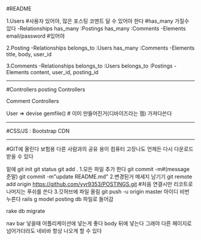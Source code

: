 #README
    
1.Users #사용자 있어야, 많은 포스팅 코멘트 달 수 있어야 한다 #has_many 가질수 있다
    -Relationships
      has_many :Postings
      has_many :Comments
    -Elements
      email/password #있어야

2.Posting
    -Relationships
      belongs_to :Users
      has_many :Comments
    -Elements
      title, body, user_id

3.Comments
    -Relationships
      belongs_to :Users
      belongs_to :Postings
    -Elements
      content, user_id, posting_id
      
      
------------------------------------------------------------

#Controllers
 posting Controllers
 
 Comment Controllers
 
 User => devise gemfile() # 이미 만들어진거(디바이즈라는 젬) 가져다쓴다
 
--------------------------------------------------------------------

#CSS/JS : Bootstrap CDN

--------------------------------
#GIT에 올린다 보험용
다른 사람과의 공유 용이
컴퓨터 고장나도 언제든 다시 다운로드 받을 수 있다

밑에 git init
git status
git add . 1.모든 파일 추가 한다
git commit -m#(message 준말)
git commit -m"update README.md" 2.변경된거 메세지 남기기
git remote add origin https://github.com/yyr9353/POSTINGS.git #처음 연결시만 리코트로 
나머지는 푸쉬를 쓴다 3.깃허브에 파일 올림
 git push -u origin master
 아이디 비번 누른다
 rails g model posting
 db 파일로 들어감
 
 rake db migrate
 
 nav bar 넣을때 어플리케이션에 넣는게 좋다 body 뒤에 넣는다 그래야 다른 페이지로 넘어가더라도 네비바 항상 나오게 할 수 있다
 
